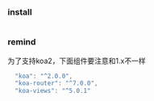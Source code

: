 ### install 
```bash
```

### remind

为了支持koa2，下面组件要注意和1.x不一样
```js
  "koa": "^2.0.0",
  "koa-router": "^7.0.0",
  "koa-views": "^5.0.1"
```
